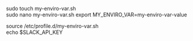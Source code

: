  sudo touch my-enviro-var.sh   
 sudo nano my-enviro-var.sh 
 export MY_ENVIRO_VAR=my-enviro-var-value

 source /etc/profile.d/my-enviro-var.sh  
 echo $SLACK_API_KEY   